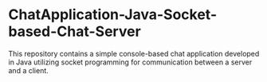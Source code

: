 # ChatApplication-Java-Socket-based-Chat-Server
This repository contains a simple console-based chat application developed in Java utilizing socket programming for communication between a server and a client.
